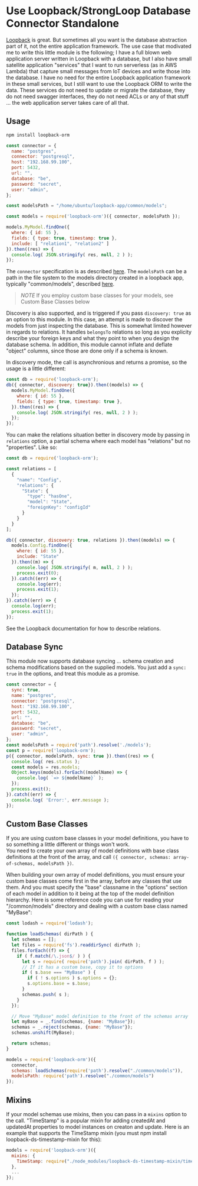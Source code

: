 # Use Loopback/StrongLoop Database Connector Standalone

[Loopback](https://loopback.io/doc/en/lb3/index.html) is great.  But sometimes all you want is the database abstraction part of it,
not the entire application framework.  The use case that modivated me to write this little module is the following; I have a full
blown web application server written in Loopback with a database, but I also have small satellite application "services" that I
want to run serverless (as in AWS Lambda) that capture small messages from IoT devices and write those into the database.  I have no
need for the entire Loopback application framework in these small services, but I still want to use the Loopback ORM to write
the data.  These services do not need to update or migrate the database, they do not need swagger interfaces, they do not need
ACLs or any of that stuff ... the web application server takes care of all that.

## Usage

```sh
npm install loopback-orm
```

```js
const connector = {
  name: "postgres",
  connector: "postgresql",
  host: "192.168.99.100",
  port: 5432,
  url: "",
  database: "be",
  password: "secret",
  user: "admin",
};

const modelsPath = "/home/ubuntu/loopback-app/common/models";

const models = require('loopback-orm')({ connector, modelsPath });

models.MyModel.findOne({
  where: { id: 55 },
  fields: { type: true, timestamp: true },
  include: [ "relation1", "relation2" ]
}).then((res) => {
  console.log( JSON.stringify( res, null, 2 ) );
});
```

The `connector` specification is as described [here](https://loopback.io/doc/en/lb3/Defining-data-sources.html).  The `modelsPath` can
be a path in the file system to the models directory created in a loopback app, typically "common/models", 
described [here](https://loopback.io/doc/en/lb3/Customizing-models.html).

> *NOTE* If you employ custom base classes for your models, see Custom Base Classes below

Discovery is also supported, and is triggered if you pass `discovery: true` as an option to this module.  In this case, an attempt is made to
discover the models from just inspecting the database.  This is somewhat limited however in regards to relations.  It handles `belongsTo`
relations so long as you explicity describe your foreign keys and what they point to when you design the database schema.  In addition, this module
cannot inflate and deflate "object" columns, since those are done only if a schema is known.
 
In discovery mode, the call is asynchronious and returns a promise, so the usage is a little different:

```js
const db = require('loopback-orm');
db({ connector, discovery: true}).then((models) => {
  models.MyModel.findOne({
    where: { id: 55 },
    fields: { type: true, timestamp: true },
  }).then((res) => {
    console.log( JSON.stringify( res, null, 2 ) );
  });
});
```

You can make the relations situation better in discovery mode by passing in `relations` option, a partial schema where each model has "relations" 
but no "properties".  Like so:

```js
const db = require('loopback-orm');

const relations = [
  {
    "name": "Config",
    "relations": {
      "State": {
        "type": "hasOne",
        "model": "State",
        "foreignKey": "configId"
      }
    }
  }
];

db({ connector, discovery: true, relations }).then((models) => {
  models.Config.findOne({
    where: { id: 55 },
    include: "State"
  }).then((m) => {
    console.log( JSON.stringify( m, null, 2 ) );
    process.exit(0);
  }).catch((err) => {
    console.log(err);
    process.exit(1);
  });
}).catch((err) => {
  console.log(err);
  process.exit(1);
});
```

See the Loopback documentation for how to describe relations.

## Database Sync

This module now supports database syncing ... schema creation and schema modifications based on the supplied models.  You just add a `sync: true`
in the options, and treat this module as a promise.

```js
const connector = {
  sync: true,
  name: "postgres",
  connector: "postgresql",
  host: "192.168.99.100",
  port: 5432,
  url: "",
  database: "be",
  password: "secret",
  user: "admin",
};
const modelsPath = require('path').resolve('./models');
const p = require('loopback-orm');
p({ connector, modelsPath, sync: true }).then((res) => {
  console.log( res.status );
  const models = res.models;
  Object.keys(models).forEach((modelName) => {
    console.log( `=> ${modelName}` );
  });
  process.exit();
}).catch((err) => {
  console.log( 'Error:', err.message );
});
```

## Custom Base Classes

If you are using custom base classes in your model definitions, you have to so something a little different or things won't work.  
You need to create your own array of model definitions with base class definitions at the front of the array, and call 
`({ connector, schemas: array-of-schemas, modelsPath })`.

When building your own array of model definitions, you must ensure your custom base classes come first in the array,
before any classes that use them.  And you must specify the "base" classname in the "options" section of each model
in addition to it being at the top of the model definition hierarchy.  Here is some reference code you can use for
reading your "/common/models" directory and dealing with a custom base class named "MyBase":

```js
const lodash = require('lodash');

function loadSchemas( dirPath ) {
  let schemas = [];
  let files = require('fs').readdirSync( dirPath );
  files.forEach((f) => {
    if ( f.match(/\.json$/ ) ) {
      let s = require( require('path').join( dirPath, f ) );
      // If it has a custom base, copy it to options
      if ( s.base === "MyBase" ) {
        if ( ! s.options ) s.options = {};
        s.options.base = s.base;
      }
      schemas.push( s );
    }
  });

  // Move "MyBase" model definition to the front of the schemas array
  let myBase = _.find(schemas, {name: "MyBase"});
  schemas = _.reject(schemas, {name: "MyBase"});
  schemas.unshift(MyBase);

  return schemas;
}

models = require('loopback-orm')({
  connector,
  schemas: loadSchemas(require('path').resolve("./common/models")),
  modelsPath: require('path').resolve("./common/models")
});
```

## Mixins

If your model schemas use mixins, then you can pass in a `mixins` option to the call.  "TimeStamp" is a popular
mixin for adding createdAt and updatedAt properties to model instances on creaton and update.  Here is an example
that supports the TimeStamp mixin (you must npm install loopback-ds-timestamp-mixin for this):

```js
models = require('loopback-orm')({
  mixins: {
    TimeStamp: require("./node_modules/loopback-ds-timestamp-mixin/time-stamp")
  },
  ...
});
```
